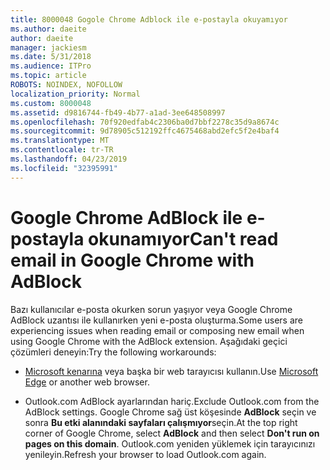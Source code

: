 ```yaml
---
title: 8000048 Gogole Chrome Adblock ile e-postayla okuyamıyor
ms.author: daeite
author: daeite
manager: jackiesm
ms.date: 5/31/2018
ms.audience: ITPro
ms.topic: article
ROBOTS: NOINDEX, NOFOLLOW
localization_priority: Normal
ms.custom: 8000048
ms.assetid: d9816744-fb49-4b77-a1ad-3ee648508997
ms.openlocfilehash: 70f920edfab4c2306ba0d7bbf2278c35d9a8674c
ms.sourcegitcommit: 9d78905c512192ffc4675468abd2efc5f2e4baf4
ms.translationtype: MT
ms.contentlocale: tr-TR
ms.lasthandoff: 04/23/2019
ms.locfileid: "32395991"
---
```

# <a name="cant-read-email-in-google-chrome-with-adblock"></a><span data-ttu-id="f384f-102">Google Chrome AdBlock ile e-postayla okunamıyor</span><span class="sxs-lookup"><span data-stu-id="f384f-102">Can't read email in Google Chrome with AdBlock</span></span>

<span data-ttu-id="f384f-103">Bazı kullanıcılar e-posta okurken sorun yaşıyor veya Google Chrome AdBlock uzantısı ile kullanırken yeni e-posta oluşturma.</span><span class="sxs-lookup"><span data-stu-id="f384f-103">Some users are experiencing issues when reading email or composing new email when using Google Chrome with the AdBlock extension.</span></span> <span data-ttu-id="f384f-104">Aşağıdaki geçici çözümleri deneyin:</span><span class="sxs-lookup"><span data-stu-id="f384f-104">Try the following workarounds:</span></span>
  
- <span data-ttu-id="f384f-105">[Microsoft kenarına](https://go.microsoft.com/fwlink/p/?linkid=2001503&amp;clcid=0x409) veya başka bir web tarayıcısı kullanın.</span><span class="sxs-lookup"><span data-stu-id="f384f-105">Use [Microsoft Edge](https://go.microsoft.com/fwlink/p/?linkid=2001503&amp;clcid=0x409) or another web browser.</span></span> 
    
- <span data-ttu-id="f384f-106">Outlook.com AdBlock ayarlarından hariç.</span><span class="sxs-lookup"><span data-stu-id="f384f-106">Exclude Outlook.com from the AdBlock settings.</span></span> <span data-ttu-id="f384f-107">Google Chrome sağ üst köşesinde **AdBlock** seçin ve sonra **Bu etki alanındaki sayfaları çalışmıyor**seçin.</span><span class="sxs-lookup"><span data-stu-id="f384f-107">At the top right corner of Google Chrome, select **AdBlock** and then select **Don't run on pages on this domain**.</span></span> <span data-ttu-id="f384f-108">Outlook.com yeniden yüklemek için tarayıcınızı yenileyin.</span><span class="sxs-lookup"><span data-stu-id="f384f-108">Refresh your browser to load Outlook.com again.</span></span> 
    

